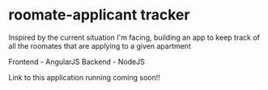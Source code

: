 # roomate-applicant tracker
Inspired by the current situation I'm facing, building an app to keep track of all the roomates that are applying to a given apartment

Frontend - AngularJS
Backend - NodeJS

Link to this application running coming soon!!
